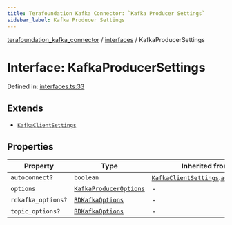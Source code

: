 ```yaml
---
title: Terafoundation Kafka Connector: `Kafka Producer Settings`
sidebar_label: Kafka Producer Settings
---
```


[terafoundation_kafka_connector](../../overview.md) / [interfaces](../overview.md) / KafkaProducerSettings

# Interface: KafkaProducerSettings

Defined in: [interfaces.ts:33](https://github.com/terascope/kafka-assets/blob/b4e3eb0e523d6b614deaefe4e0a4f374baa11655/packages/terafoundation_kafka_connector/src/interfaces.ts#L33)

## Extends

- [`KafkaClientSettings`](KafkaClientSettings.md)

## Properties

| Property | Type | Inherited from | Defined in |
| ------ | ------ | ------ | ------ |
| <a id="autoconnect"></a> `autoconnect?` | `boolean` | [`KafkaClientSettings`](KafkaClientSettings.md).[`autoconnect`](KafkaClientSettings.md#autoconnect) | [interfaces.ts:21](https://github.com/terascope/kafka-assets/blob/b4e3eb0e523d6b614deaefe4e0a4f374baa11655/packages/terafoundation_kafka_connector/src/interfaces.ts#L21) |
| <a id="options"></a> `options` | [`KafkaProducerOptions`](KafkaProducerOptions.md) | - | [interfaces.ts:34](https://github.com/terascope/kafka-assets/blob/b4e3eb0e523d6b614deaefe4e0a4f374baa11655/packages/terafoundation_kafka_connector/src/interfaces.ts#L34) |
| <a id="rdkafka_options"></a> `rdkafka_options?` | [`RDKafkaOptions`](RDKafkaOptions.md) | - | [interfaces.ts:36](https://github.com/terascope/kafka-assets/blob/b4e3eb0e523d6b614deaefe4e0a4f374baa11655/packages/terafoundation_kafka_connector/src/interfaces.ts#L36) |
| <a id="topic_options"></a> `topic_options?` | [`RDKafkaOptions`](RDKafkaOptions.md) | - | [interfaces.ts:35](https://github.com/terascope/kafka-assets/blob/b4e3eb0e523d6b614deaefe4e0a4f374baa11655/packages/terafoundation_kafka_connector/src/interfaces.ts#L35) |
